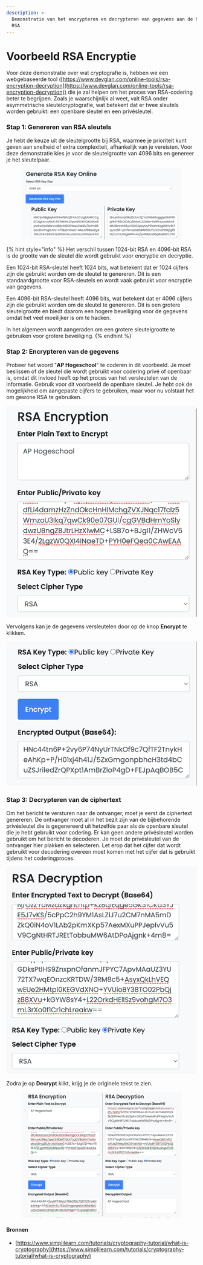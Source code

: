 ```yaml
---
description: >-
  Demonstratie van het encrypteren en decrypteren van gegevens aan de hand van
  RSA
---
```


# Voorbeeld RSA Encryptie

Voor deze demonstratie over wat cryptografie is, hebben we een webgebaseerde tool ([https://www.devglan.com/online-tools/rsa-encryption-decryption](https://www.devglan.com/online-tools/rsa-encryption-decryption)) die je zal helpen om het proces van RSA-codering beter te begrijpen. Zoals je waarschijnlijk al weet, valt RSA onder asymmetrische sleutelcryptografie, wat betekent dat er twee sleutels worden gebruikt: een openbare sleutel en een privésleutel.

### Stap 1: Genereren van RSA sleutels

Je hebt de keuze uit de sleutelgrootte bij RSA, waarmee je prioriteit kunt geven aan snelheid of extra complexiteit, afhankelijk van je vereisten. Voor deze demonstratie kies je voor de sleutelgrootte van 4096 bits en genereer je het sleutelpaar.

<figure><img src="../../../.gitbook/assets/image (23).png" alt=""><figcaption></figcaption></figure>

{% hint style="info" %}
Het verschil tussen 1024-bit RSA en 4096-bit RSA is de grootte van de sleutel die wordt gebruikt voor encryptie en decryptie.

Een 1024-bit RSA-sleutel heeft 1024 bits, wat betekent dat er 1024 cijfers zijn die gebruikt worden om de sleutel te genereren. Dit is een standaardgrootte voor RSA-sleutels en wordt vaak gebruikt voor encryptie van gegevens.

Een 4096-bit RSA-sleutel heeft 4096 bits, wat betekent dat er 4096 cijfers zijn die gebruikt worden om de sleutel te genereren. Dit is een grotere sleutelgrootte en biedt daarom een hogere beveiliging voor de gegevens omdat het veel moeilijker is om te hacken.

In het algemeen wordt aangeraden om een grotere sleutelgrootte te gebruiken voor grotere beveiliging.
{% endhint %}

### Stap 2: Encrypteren van de gegevens

Probeer het woord "**AP Hogeschool**" te coderen in dit voorbeeld. Je moet beslissen of de sleutel die wordt gebruikt voor codering privé of openbaar is, omdat dit invloed heeft op het proces van het versleutelen van de informatie. Gebruik voor dit voorbeeld de openbare sleutel. Je hebt ook de mogelijkheid om aangepaste cijfers te gebruiken, maar voor nu volstaat het om gewone RSA te gebruiken.

<img src="../../../.gitbook/assets/image (7) (3).png" alt="" data-size="original">

Vervolgens kan je de gegevens versleutelen door op de knop **Encrypt** te klikken.

![](<../../../.gitbook/assets/image (25) (1).png>)

### Stap 3: Decrypteren van de ciphertext

Om het bericht te versturen naar de ontvanger, moet je eerst de ciphertext genereren. De ontvanger moet al in het bezit zijn van de bijbehorende privésleutel die is gegenereerd uit hetzelfde paar als de openbare sleutel die je hebt gebruikt voor codering. Er kan geen andere privésleutel worden gebruikt om het bericht te decoderen. Je moet de privésleutel van de ontvanger hier plakken en selecteren. Let erop dat het cijfer dat wordt gebruikt voor decodering overeen moet komen met het cijfer dat is gebruikt tijdens het coderingproces.

![](<../../../.gitbook/assets/image (2) (3).png>)&#x20;

Zodra je op **Decrypt** klikt, krijg je de originele tekst te zien.

<figure><img src="../../../.gitbook/assets/image (1) (1).png" alt=""><figcaption></figcaption></figure>

#### Bronnen

* [https://www.simplilearn.com/tutorials/cryptography-tutorial/what-is-cryptography](https://www.simplilearn.com/tutorials/cryptography-tutorial/what-is-cryptography)
